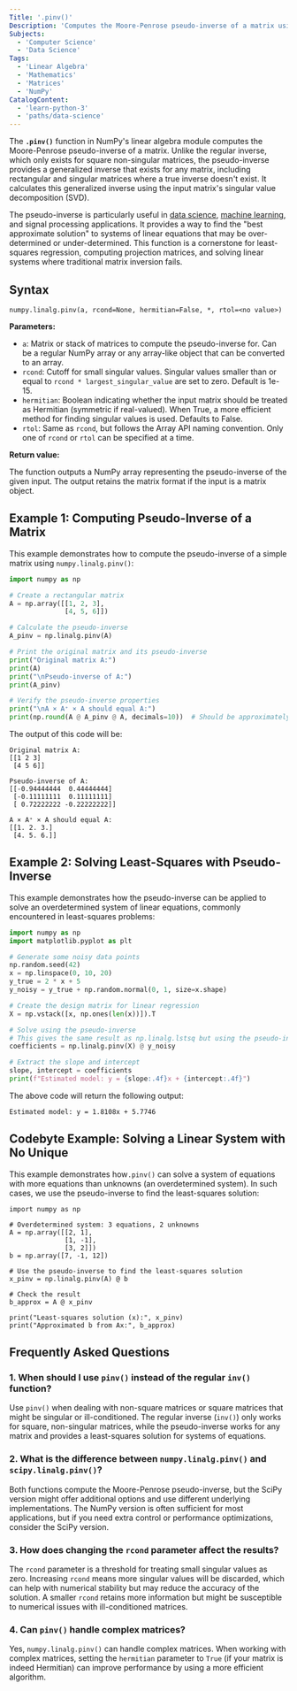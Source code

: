 ```yaml
---
Title: '.pinv()'
Description: 'Computes the Moore-Penrose pseudo-inverse of a matrix using singular value decomposition.'
Subjects:
  - 'Computer Science'
  - 'Data Science'
Tags:
  - 'Linear Algebra'
  - 'Mathematics'
  - 'Matrices'
  - 'NumPy'
CatalogContent:
  - 'learn-python-3'
  - 'paths/data-science'
---
```


The **`.pinv()`** function in NumPy's linear algebra module computes the Moore-Penrose pseudo-inverse of a matrix. Unlike the regular inverse, which only exists for square non-singular matrices, the pseudo-inverse provides a generalized inverse that exists for any matrix, including rectangular and singular matrices where a true inverse doesn't exist. It calculates this generalized inverse using the input matrix's singular value decomposition (SVD).

The pseudo-inverse is particularly useful in [data science](https://www.codecademy.com/enrolled/paths/data-science-foundations), [machine learning](https://www.codecademy.com/resources/docs/general/machine-learning), and signal processing applications. It provides a way to find the "best approximate solution" to systems of linear equations that may be over-determined or under-determined. This function is a cornerstone for least-squares regression, computing projection matrices, and solving linear systems where traditional matrix inversion fails.

## Syntax

```pseudo
numpy.linalg.pinv(a, rcond=None, hermitian=False, *, rtol=<no value>)
```

**Parameters:**

- `a`: Matrix or stack of matrices to compute the pseudo-inverse for. Can be a regular NumPy array or any array-like object that can be converted to an array.
- `rcond`: Cutoff for small singular values. Singular values smaller than or equal to `rcond * largest_singular_value` are set to zero. Default is 1e-15.
- `hermitian`: Boolean indicating whether the input matrix should be treated as Hermitian (symmetric if real-valued). When True, a more efficient method for finding singular values is used. Defaults to False.
- `rtol`: Same as `rcond`, but follows the Array API naming convention. Only one of `rcond` or `rtol` can be specified at a time.

**Return value:**

The function outputs a NumPy array representing the pseudo-inverse of the given input. The output retains the matrix format if the input is a matrix object.

## Example 1: Computing Pseudo-Inverse of a Matrix

This example demonstrates how to compute the pseudo-inverse of a simple matrix using `numpy.linalg.pinv()`:

```py
import numpy as np

# Create a rectangular matrix
A = np.array([[1, 2, 3],
              [4, 5, 6]])

# Calculate the pseudo-inverse
A_pinv = np.linalg.pinv(A)

# Print the original matrix and its pseudo-inverse
print("Original matrix A:")
print(A)
print("\nPseudo-inverse of A:")
print(A_pinv)

# Verify the pseudo-inverse properties
print("\nA × A⁺ × A should equal A:")
print(np.round(A @ A_pinv @ A, decimals=10))  # Should be approximately A
```

The output of this code will be:

```shell
Original matrix A:
[[1 2 3]
 [4 5 6]]

Pseudo-inverse of A:
[[-0.94444444  0.44444444]
 [-0.11111111  0.11111111]
 [ 0.72222222 -0.22222222]]

A × A⁺ × A should equal A:
[[1. 2. 3.]
 [4. 5. 6.]]
```

## Example 2: Solving Least-Squares with Pseudo-Inverse

This example demonstrates how the pseudo-inverse can be applied to solve an overdetermined system of linear equations, commonly encountered in least-squares problems:

```py
import numpy as np
import matplotlib.pyplot as plt

# Generate some noisy data points
np.random.seed(42)
x = np.linspace(0, 10, 20)
y_true = 2 * x + 5
y_noisy = y_true + np.random.normal(0, 1, size=x.shape)

# Create the design matrix for linear regression
X = np.vstack([x, np.ones(len(x))]).T

# Solve using the pseudo-inverse
# This gives the same result as np.linalg.lstsq but using the pseudo-inverse
coefficients = np.linalg.pinv(X) @ y_noisy

# Extract the slope and intercept
slope, intercept = coefficients
print(f"Estimated model: y = {slope:.4f}x + {intercept:.4f}")
```

The above code will return the following output:

```shell
Estimated model: y = 1.8108x + 5.7746
```

## Codebyte Example: Solving a Linear System with No Unique

This example demonstrates how`.pinv()` can solve a system of equations with more equations than unknowns (an overdetermined system). In such cases, we use the pseudo-inverse to find the least-squares solution:

```codebyte/python
import numpy as np

# Overdetermined system: 3 equations, 2 unknowns
A = np.array([[2, 1],
              [1, -1],
              [3, 2]])
b = np.array([7, -1, 12])

# Use the pseudo-inverse to find the least-squares solution
x_pinv = np.linalg.pinv(A) @ b

# Check the result
b_approx = A @ x_pinv

print("Least-squares solution (x):", x_pinv)
print("Approximated b from Ax:", b_approx)
```

## Frequently Asked Questions

### 1. When should I use `pinv()` instead of the regular `inv()` function?

Use `pinv()` when dealing with non-square matrices or square matrices that might be singular or ill-conditioned. The regular inverse (`inv()`) only works for square, non-singular matrices, while the pseudo-inverse works for any matrix and provides a least-squares solution for systems of equations.

### 2. What is the difference between `numpy.linalg.pinv()` and `scipy.linalg.pinv()`?

Both functions compute the Moore-Penrose pseudo-inverse, but the SciPy version might offer additional options and use different underlying implementations. The NumPy version is often sufficient for most applications, but if you need extra control or performance optimizations, consider the SciPy version.

### 3. How does changing the `rcond` parameter affect the results?

The `rcond` parameter is a threshold for treating small singular values as zero. Increasing `rcond` means more singular values will be discarded, which can help with numerical stability but may reduce the accuracy of the solution. A smaller `rcond` retains more information but might be susceptible to numerical issues with ill-conditioned matrices.

### 4. Can `pinv()` handle complex matrices?

Yes, `numpy.linalg.pinv()` can handle complex matrices. When working with complex matrices, setting the `hermitian` parameter to `True` (if your matrix is indeed Hermitian) can improve performance by using a more efficient algorithm.
